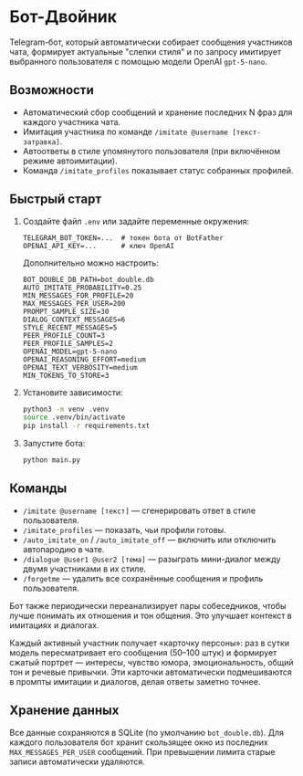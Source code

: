 # Бот-Двойник

Telegram-бот, который автоматически собирает сообщения участников чата, формирует актуальные "слепки стиля" и по запросу имитирует выбранного пользователя с помощью модели OpenAI `gpt-5-nano`.

## Возможности
- Автоматический сбор сообщений и хранение последних N фраз для каждого участника чата.
- Имитация участника по команде `/imitate @username [текст-затравка]`.
- Автоответы в стиле упомянутого пользователя (при включённом режиме автоимитации).
- Команда `/imitate_profiles` показывает статус собранных профилей.

## Быстрый старт
1. Создайте файл `.env` или задайте переменные окружения:
   ```env
   TELEGRAM_BOT_TOKEN=...  # токен бота от BotFather
   OPENAI_API_KEY=...      # ключ OpenAI
   ```
   Дополнительно можно настроить:
   ```env
   BOT_DOUBLE_DB_PATH=bot_double.db
   AUTO_IMITATE_PROBABILITY=0.25
   MIN_MESSAGES_FOR_PROFILE=20
   MAX_MESSAGES_PER_USER=200
   PROMPT_SAMPLE_SIZE=30
   DIALOG_CONTEXT_MESSAGES=6
   STYLE_RECENT_MESSAGES=5
   PEER_PROFILE_COUNT=3
   PEER_PROFILE_SAMPLES=2
   OPENAI_MODEL=gpt-5-nano
   OPENAI_REASONING_EFFORT=medium
   OPENAI_TEXT_VERBOSITY=medium
   MIN_TOKENS_TO_STORE=3
   ```

2. Установите зависимости:
   ```bash
   python3 -m venv .venv
   source .venv/bin/activate
   pip install -r requirements.txt
   ```

3. Запустите бота:
   ```bash
   python main.py
   ```

## Команды
- `/imitate @username [текст]` — сгенерировать ответ в стиле пользователя.
- `/imitate_profiles` — показать, чьи профили готовы.
- `/auto_imitate_on` / `/auto_imitate_off` — включить или отключить автопародию в чате.
- `/dialogue @user1 @user2 [тема]` — разыграть мини-диалог между двумя участниками в их стиле.
- `/forgetme` — удалить все сохранённые сообщения и профиль пользователя.

Бот также периодически переанализирует пары собеседников, чтобы лучше понимать их отношения и тон общения. Это улучшает контекст в имитациях и диалогах.

Каждый активный участник получает «карточку персоны»: раз в сутки модель пересматривает его сообщения (50–100 штук) и формирует сжатый портрет — интересы, чувство юмора, эмоциональность, общий тон и речевые привычки. Эти карточки автоматически подмешиваются в промпты имитации и диалогов, делая ответы заметно точнее.

## Хранение данных
Все данные сохраняются в SQLite (по умолчанию `bot_double.db`). Для каждого пользователя бот хранит скользящее окно из последних `MAX_MESSAGES_PER_USER` сообщений. При превышении лимита старые записи автоматически удаляются.
